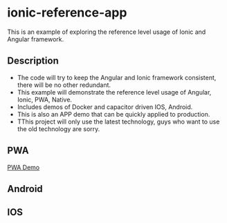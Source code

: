 # ionic-reference-app

This is an example of exploring the reference level usage of Ionic and Angular framework.

## Description

- The code will try to keep the Angular and Ionic framework consistent, there will be no other redundant.
- This example will demonstrate the reference level usage of Angular, Ionic, PWA, Native.
- Includes demos of Docker and capacitor driven IOS, Android.
- This is also an APP demo that can be quickly applied to production.
- TThis project will only use the latest technology, guys who want to use the old technology are sorry.
## PWA 
[PWA Demo]

## Android

## IOS

[PWA Demo]: https://ionic-reference-app.mozhengxi.me
